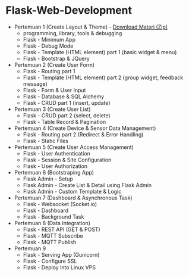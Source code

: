 # Flask-Web-Development

- Pertemuan 1 (Create Layout & Theme) - [Download Materi (Zip)](https://github.com/Muhammad-Yunus/Flask-Web-Development/raw/main/pertemuan_1/pertemuan_1.zip)
	- programming, library, tools & debugging
	- Flask - Minimum App
	- Flask - Debug Mode
	- Flask - Template (HTML element) part 1 (basic widget & menu)
	- Flask - Bootstrap & JQuery
- Pertemuan 2 (Create User Form)
	- Flask - Routing part 1
	- Flask - Template (HTML element) part 2 (group widget, feedback message)
	- Flask - Form & User Input
	- Flask - Database & SQL Alchemy
	- Flask - CRUD part 1 (insert, update)
- Pertemuan 3 (Create User List)
	- Flask - CRUD part 2 (select, delete)
	- Flask - Table Record & Pagination
- Pertemuan 4 (Create Device & Sensor Data Management)
	- Flask - Routing part 2 (Redirect & Error Handling)
	- Flask - Static Files
- Pertemuan 5 (Create User Access Management)
	- Flask - User Authentication 
	- Flask - Session & Site Configuration
	- Flask - User Authorization 
- Pertemuan 6 (Bootstraping App)
	- Flask Admin - Setup
	- Flask Admin - Create List & Detail using Flask Admin
	- Flask Admin - Custom Template & Logic
- Pertemuan 7 (Dashboard & Asynchronous Task)
	- Flask - Websocket (Socket.io)
	- Flask - Dashboard 
	- Flask - Background Task
- Pertemuan 8 (Data Integration)
	- Flask - REST API (GET & POST)
	- Flask - MQTT Subscribe
	- Flask - MQTT Publish
- Pertemuan 9
	- Flask - Serving App (Gunicorn)
	- Flask - Configure SSL 
	- Flask - Deploy into Linux VPS
